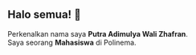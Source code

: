 ## Halo semua! 👋  

Perkenalkan nama saya **Putra Adimulya Wali Zhafran**.<br>
Saya seorang **Mahasiswa** di Polinema.<br>

<!--
**putraadm/putraadm** is a ✨ _special_ ✨ repository because its `README.md` (this file) appears on your GitHub profile.

Here are some ideas to get you started:

- 🔭 I’m currently working on ...
- 🌱 I’m currently learning ...
- 👯 I’m looking to collaborate on ...
- 🤔 I’m looking for help with ...
- 💬 Ask me about ...
- 📫 How to reach me: ...
- 😄 Pronouns: ...
- ⚡ Fun fact: ...
-->
